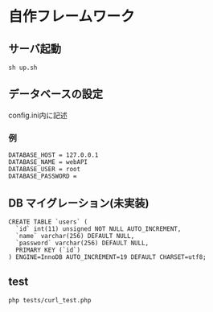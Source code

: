 # 自作フレームワーク
## サーバ起動
`sh up.sh`


## データベースの設定
config.ini内に記述

### 例

```
DATABASE_HOST = 127.0.0.1
DATABASE_NAME = webAPI
DATABASE_USER = root
DATABASE_PASSWORD =
```

## DB マイグレーション(未実装)
```
CREATE TABLE `users` (
  `id` int(11) unsigned NOT NULL AUTO_INCREMENT,
  `name` varchar(256) DEFAULT NULL,
  `password` varchar(256) DEFAULT NULL,
  PRIMARY KEY (`id`)
) ENGINE=InnoDB AUTO_INCREMENT=19 DEFAULT CHARSET=utf8;
```
## test
`php tests/curl_test.php`